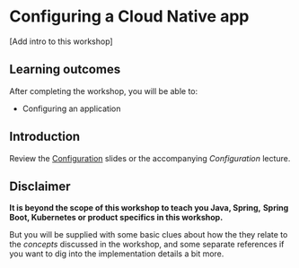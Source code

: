 # Configuring a Cloud Native app

[Add intro to this workshop]


## Learning outcomes

After completing the workshop,
you will be able to:

-   Configuring an application

## Introduction

Review the [Configuration](https://docs.google.com/presentation/d/15Uzx3TncuujqoLj9xDx1XhhXQJMdT9KGhYxCFQgSGUI/edit#slide=id.g7ea4a9dfdf_0_1813)
slides or the accompanying *Configuration* lecture.

## Disclaimer

**It is beyond the scope of this workshop to teach you Java, Spring,**
**Spring Boot, Kubernetes or product specifics in this workshop.**

But you will be supplied with some basic clues about how the they
relate to the *concepts* discussed in the workshop,
and some separate references if you want to dig into the implementation
details a bit more.